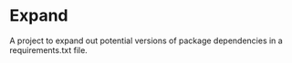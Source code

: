 # Expand
A project to expand out potential versions of package dependencies in a requirements.txt file.
